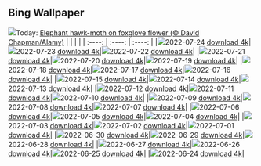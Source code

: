 ## Bing Wallpaper
![](./wallpaper/2022-07-24.jpg)Today: [Elephant hawk-moth on foxglove flower (© David Chapman/Alamy)](./wallpaper/2022-07-24.jpg)
|      |      |      |
| :----: | :----: | :----: |
|![](./wallpaper/2022-07-24_sm.jpg)2022-07-24 [download 4k](./wallpaper/2022-07-24.jpg)|![](./wallpaper/2022-07-23_sm.jpg)2022-07-23 [download 4k](./wallpaper/2022-07-23.jpg)|![](./wallpaper/2022-07-22_sm.jpg)2022-07-22 [download 4k](./wallpaper/2022-07-22.jpg)|
|![](./wallpaper/2022-07-21_sm.jpg)2022-07-21 [download 4k](./wallpaper/2022-07-21.jpg)|![](./wallpaper/2022-07-20_sm.jpg)2022-07-20 [download 4k](./wallpaper/2022-07-20.jpg)|![](./wallpaper/2022-07-19_sm.jpg)2022-07-19 [download 4k](./wallpaper/2022-07-19.jpg)|
|![](./wallpaper/2022-07-18_sm.jpg)2022-07-18 [download 4k](./wallpaper/2022-07-18.jpg)|![](./wallpaper/2022-07-17_sm.jpg)2022-07-17 [download 4k](./wallpaper/2022-07-17.jpg)|![](./wallpaper/2022-07-16_sm.jpg)2022-07-16 [download 4k](./wallpaper/2022-07-16.jpg)|
|![](./wallpaper/2022-07-15_sm.jpg)2022-07-15 [download 4k](./wallpaper/2022-07-15.jpg)|![](./wallpaper/2022-07-14_sm.jpg)2022-07-14 [download 4k](./wallpaper/2022-07-14.jpg)|![](./wallpaper/2022-07-13_sm.jpg)2022-07-13 [download 4k](./wallpaper/2022-07-13.jpg)|
|![](./wallpaper/2022-07-12_sm.jpg)2022-07-12 [download 4k](./wallpaper/2022-07-12.jpg)|![](./wallpaper/2022-07-11_sm.jpg)2022-07-11 [download 4k](./wallpaper/2022-07-11.jpg)|![](./wallpaper/2022-07-10_sm.jpg)2022-07-10 [download 4k](./wallpaper/2022-07-10.jpg)|
|![](./wallpaper/2022-07-09_sm.jpg)2022-07-09 [download 4k](./wallpaper/2022-07-09.jpg)|![](./wallpaper/2022-07-08_sm.jpg)2022-07-08 [download 4k](./wallpaper/2022-07-08.jpg)|![](./wallpaper/2022-07-07_sm.jpg)2022-07-07 [download 4k](./wallpaper/2022-07-07.jpg)|
|![](./wallpaper/2022-07-06_sm.jpg)2022-07-06 [download 4k](./wallpaper/2022-07-06.jpg)|![](./wallpaper/2022-07-05_sm.jpg)2022-07-05 [download 4k](./wallpaper/2022-07-05.jpg)|![](./wallpaper/2022-07-04_sm.jpg)2022-07-04 [download 4k](./wallpaper/2022-07-04.jpg)|
|![](./wallpaper/2022-07-03_sm.jpg)2022-07-03 [download 4k](./wallpaper/2022-07-03.jpg)|![](./wallpaper/2022-07-02_sm.jpg)2022-07-02 [download 4k](./wallpaper/2022-07-02.jpg)|![](./wallpaper/2022-07-01_sm.jpg)2022-07-01 [download 4k](./wallpaper/2022-07-01.jpg)|
|![](./wallpaper/2022-06-30_sm.jpg)2022-06-30 [download 4k](./wallpaper/2022-06-30.jpg)|![](./wallpaper/2022-06-29_sm.jpg)2022-06-29 [download 4k](./wallpaper/2022-06-29.jpg)|![](./wallpaper/2022-06-28_sm.jpg)2022-06-28 [download 4k](./wallpaper/2022-06-28.jpg)|
|![](./wallpaper/2022-06-27_sm.jpg)2022-06-27 [download 4k](./wallpaper/2022-06-27.jpg)|![](./wallpaper/2022-06-26_sm.jpg)2022-06-26 [download 4k](./wallpaper/2022-06-26.jpg)|![](./wallpaper/2022-06-25_sm.jpg)2022-06-25 [download 4k](./wallpaper/2022-06-25.jpg)|
|![](./wallpaper/2022-06-24_sm.jpg)2022-06-24 [download 4k](./wallpaper/2022-06-24.jpg)|